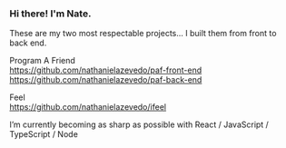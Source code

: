 ### Hi there! I'm Nate.


These are my two most respectable projects... I built them from front to back end. 


Program A Friend <br>
https://github.com/nathanielazevedo/paf-front-end <br>
https://github.com/nathanielazevedo/paf-back-end <br>

Feel <br>
https://github.com/nathanielazevedo/ifeel


I’m currently becoming as sharp as possible with React / JavaScript / TypeScript / Node <br>

<!--
**nathanielazevedo/nathanielazevedo** is a ✨ _special_ ✨ repository because its `README.md` (this file) appears on your GitHub profile.

Here are some ideas to get you started:

- 🔭 I’m currently working on ...
- 🌱 I’m currently learning ...
- 👯 I’m looking to collaborate on ...
- 🤔 I’m looking for help with ...
- 💬 Ask me about ...
- 📫 How to reach me: ...
- 😄 Pronouns: ...
- ⚡ Fun fact: ...
-->
